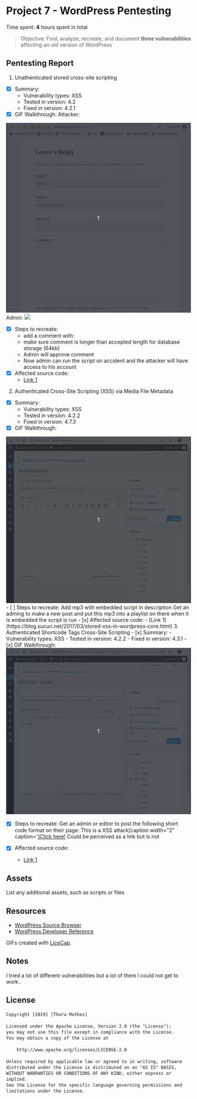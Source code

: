 # Project 7 - WordPress Pentesting

Time spent: **4** hours spent in total

> Objective: Find, analyze, recreate, and document **three vulnerabilities** affecting an old version of WordPress

## Pentesting Report

1. Unathenticated stored cross-site scripting
  - [x] Summary: 
    - Vulnerability types: XSS
    - Tested in version: 4.2
    - Fixed in version: 4.2.1
  - [x] GIF Walkthrough: 
      Attacker:
  <img src="https://github.com/ThoMot/CodePathLab7-8/blob/master/gifs/attacker1.gif">
      Admin:
  <img src ="https://github.com/ThoMot/CodePathLab7-8/blob/master/gifs/admin1.gif">
  
  - [x] Steps to recreate: 
      - add a comment with: <a title='x onmouseover=alert(unescape(/hello%20world/.source)) style=position:absolute;left:0;top:0;width:5000px;height:5000px  AAAAAAAAAAAA...[64 kb]..AAA'></a>
      - make sure comment is longer than accepted length for database storage (64kb)
      - Admin will approve comment
      - Now admin can run the script on accident and the attacker will have access to his account
  - [x] Affected source code:
    - [Link 1](https://wpvulndb.com/vulnerabilities/7945)
2. Authenticated Cross-Site Scripting (XSS) via Media File Metadata
  - [x] Summary: 
    - Vulnerability types: XSS
    - Tested in version: 4.2.2
    - Fixed in version: 4.7.3
  - [x] GIF Walkthrough: 
  <img src ="https://github.com/ThoMot/CodePathLab7-8/blob/master/gifs/XSSmp3Vulnerability.gif">
  - [ ] Steps to recreate: 
      Add mp3 with embedded script in description
      Get an adming to make a new post and put this mp3 into a playlist on there
      when it is embedded the script is run
  - [x] Affected source code:
    - [Link 1](https://blog.sucuri.net/2017/03/stored-xss-in-wordpress-core.html)
3. Authenticated Shortcode Tags Cross-Site Scripting
  - [x] Summary: 
    - Vulnerability types: XSS
    - Tested in version: 4.2.2
    - Fixed in version: 4.3.1
  - [x] GIF Walkthrough: 
  <img src="https://github.com/ThoMot/CodePathLab7-8/blob/master/gifs/XSSinShortCode.gif">
  
  - [x] Steps to recreate: 
    Get an admin or editor to post the following short code format on their page: 
    This is a XSS attack[caption width="2" caption='<a href="' ">]</a><a href="http://onMouseOver='alert(1)'">Click here!</a>
    Could be perceived as a link but is not
    
  - [x] Affected source code: 
    - [Link 1](https://wpvulndb.com/vulnerabilities/8186)

## Assets

List any additional assets, such as scripts or files

## Resources

- [WordPress Source Browser](https://core.trac.wordpress.org/browser/)
- [WordPress Developer Reference](https://developer.wordpress.org/reference/)

GIFs created with [LiceCap](http://www.cockos.com/licecap/).

## Notes

I tried a lot of different vulnerabilities but a lot of them I could not get to work..

## License

    Copyright [2019] [Thora Mothes]

    Licensed under the Apache License, Version 2.0 (the "License");
    you may not use this file except in compliance with the License.
    You may obtain a copy of the License at

        http://www.apache.org/licenses/LICENSE-2.0

    Unless required by applicable law or agreed to in writing, software
    distributed under the License is distributed on an "AS IS" BASIS,
    WITHOUT WARRANTIES OR CONDITIONS OF ANY KIND, either express or implied.
    See the License for the specific language governing permissions and
    limitations under the License.

